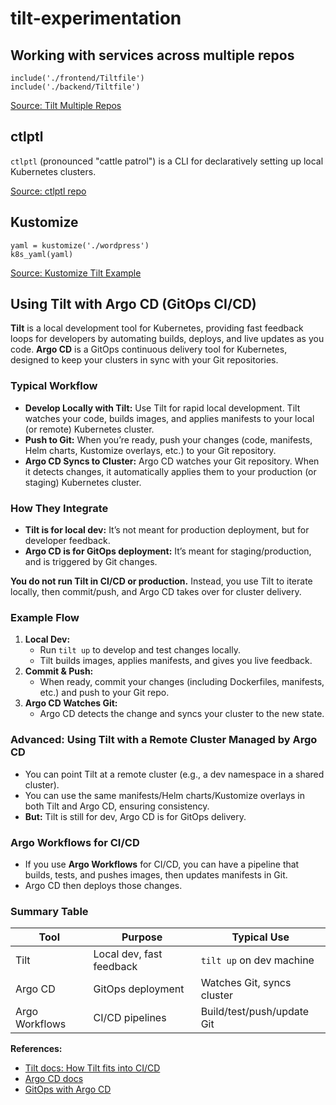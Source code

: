 # tilt-experimentation

## Working with services across multiple repos

```
include('./frontend/Tiltfile')
include('./backend/Tiltfile')
```
[Source: Tilt Multiple Repos](https://docs.tilt.dev/multiple_repos.html)

## ctlptl

`ctlptl` (pronounced "cattle patrol") is a CLI for declaratively setting up local Kubernetes clusters.

[Source: ctlptl repo](https://github.com/tilt-dev/ctlptl)

## Kustomize

```
yaml = kustomize('./wordpress')
k8s_yaml(yaml)
```

[Source: Kustomize Tilt Example](https://github.com/tilt-dev/kustomize-example)

## Using Tilt with Argo CD (GitOps CI/CD)

**Tilt** is a local development tool for Kubernetes, providing fast feedback loops for developers by automating builds, deploys, and live updates as you code. **Argo CD** is a GitOps continuous delivery tool for Kubernetes, designed to keep your clusters in sync with your Git repositories.

### Typical Workflow
- **Develop Locally with Tilt:** Use Tilt for rapid local development. Tilt watches your code, builds images, and applies manifests to your local (or remote) Kubernetes cluster.
- **Push to Git:** When you’re ready, push your changes (code, manifests, Helm charts, Kustomize overlays, etc.) to your Git repository.
- **Argo CD Syncs to Cluster:** Argo CD watches your Git repository. When it detects changes, it automatically applies them to your production (or staging) Kubernetes cluster.

### How They Integrate
- **Tilt is for local dev:** It’s not meant for production deployment, but for developer feedback.
- **Argo CD is for GitOps deployment:** It’s meant for staging/production, and is triggered by Git changes.

**You do not run Tilt in CI/CD or production.** Instead, you use Tilt to iterate locally, then commit/push, and Argo CD takes over for cluster delivery.

### Example Flow
1. **Local Dev:**
   - Run `tilt up` to develop and test changes locally.
   - Tilt builds images, applies manifests, and gives you live feedback.
2. **Commit & Push:**
   - When ready, commit your changes (including Dockerfiles, manifests, etc.) and push to your Git repo.
3. **Argo CD Watches Git:**
   - Argo CD detects the change and syncs your cluster to the new state.

### Advanced: Using Tilt with a Remote Cluster Managed by Argo CD
- You can point Tilt at a remote cluster (e.g., a dev namespace in a shared cluster).
- You can use the same manifests/Helm charts/Kustomize overlays in both Tilt and Argo CD, ensuring consistency.
- **But:** Tilt is still for dev, Argo CD is for GitOps delivery.

### Argo Workflows for CI/CD
- If you use **Argo Workflows** for CI/CD, you can have a pipeline that builds, tests, and pushes images, then updates manifests in Git.
- Argo CD then deploys those changes.

### Summary Table

| Tool      | Purpose                | Typical Use                |
|-----------|------------------------|----------------------------|
| Tilt      | Local dev, fast feedback| `tilt up` on dev machine   |
| Argo CD   | GitOps deployment      | Watches Git, syncs cluster |
| Argo Workflows | CI/CD pipelines   | Build/test/push/update Git |

**References:**
- [Tilt docs: How Tilt fits into CI/CD](https://docs.tilt.dev/ci.html)
- [Argo CD docs](https://argo-cd.readthedocs.io/en/stable/)
- [GitOps with Argo CD](https://argo-cd.readthedocs.io/en/stable/user-guide/auto_sync/)
